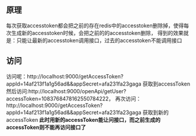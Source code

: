 ## 原理
每次获取accesstoken都会把之前的存在redis中的accesstoken删除掉，使得每次生成新的accesstoken时候，会把之前的的accesstoken删除，
得到的效果就是：只能让最新的accesstoken调用接口，过去的accesstoken不能调用接口
## 访问
访问呢：http://localhost:9000/getAccessToken?appId=14af213f1a1g56ad&&appSecret=afa231fa23gaga
获取到accessToken</br>
然后访问:http://localhost:9000/openApi/getUser?accessToken=1083768478162550784222，
再次访问：http://localhost:9000/getAccessToken?appId=14af213f1a1g56ad&&appSecret=afa231fa23gaga
获取到新的accessToken<b/>
此时用新的accessToken能让问接口，而之前生成的accessToken则不能再访问接口了